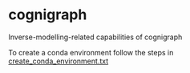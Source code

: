 # cognigraph
Inverse-modelling-related capabilities of cognigraph

To create a conda environment follow the steps in 
[create_conda_environment.txt](scripts/create_conda_environment.txt)
